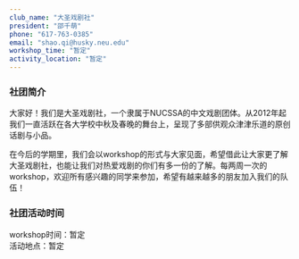 ```yaml
---
club_name: "大圣戏剧社"
president: "邵千萌"
phone: "617-763-0385"
email: "shao.qi@husky.neu.edu"
workshop_time: "暂定"
activity_location: "暂定"
---
```


### 社团简介
大家好！我们是大圣戏剧社，一个隶属于NUCSSA的中文戏剧团体。从2012年起我们一直活跃在各大学校中秋及春晚的舞台上，呈现了多部供观众津津乐道的原创话剧与小品。

在今后的学期里，我们会以workshop的形式与大家见面，希望借此让大家更了解大圣戏剧社，也能让我们对热爱戏剧的你们有多一份的了解。每两周一次的workshop，欢迎所有感兴趣的同学来参加，希望有越来越多的朋友加入我们的队伍！

### 社团活动时间
workshop时间：暂定\
活动地点：暂定